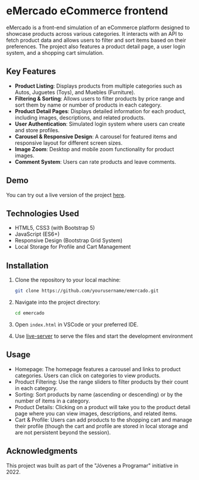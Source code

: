# eMercado eCommerce frontend

eMercado is a front-end simulation of an eCommerce platform designed to showcase products across various categories. It interacts with an API to fetch product data and allows users to filter and sort items based on their preferences. The project also features a product detail page, a user login system, and a shopping cart simulation.

## Key Features

- **Product Listing**: Displays products from multiple categories such as Autos, Juguetes (Toys), and Muebles (Furniture).
- **Filtering & Sorting**: Allows users to filter products by price range and sort them by name or number of products in each category.
- **Product Detail Pages**: Displays detailed information for each product, including images, descriptions, and related products.
- **User Authentication**: Simulated login system where users can create and store profiles.
- **Carousel & Responsive Design**: A carousel for featured items and responsive layout for different screen sizes.
- **Image Zoom**: Desktop and mobile zoom functionality for product images.
- **Comment System**: Users can rate products and leave comments.

## Demo

You can try out a live version of the project [here](https://ignatiosdev.github.io/eMercado-ecommerce-frontend/).

## Technologies Used

- HTML5, CSS3 (with Bootstrap 5)
- JavaScript (ES6+)
- Responsive Design (Bootstrap Grid System)
- Local Storage for Profile and Cart Management

## Installation

1. Clone the repository to your local machine:

   ```bash
   git clone https://github.com/yourusername/emercado.git
2. Navigate into the project directory:
   
   ```bash
   cd emercado
3. Open `index.html` in VSCode or your preferred IDE.
4. Use [live-server](https://marketplace.visualstudio.com/items?itemName=ritwickdey.LiveServer) to serve the files and start the development environment

## Usage

- Homepage: The homepage features a carousel and links to product categories. Users can click on categories to view products.
- Product Filtering: Use the range sliders to filter products by their count in each category.
- Sorting: Sort products by name (ascending or descending) or by the number of items in a category.
- Product Details: Clicking on a product will take you to the product detail page where you can view images, descriptions, and related items.
- Cart & Profile: Users can add products to the shopping cart and manage their profile (though the cart and profile are stored in local storage and are not persistent beyond the session).


## Acknowledgments
This project was built as part of the "Jóvenes a Programar" initiative in 2022.
